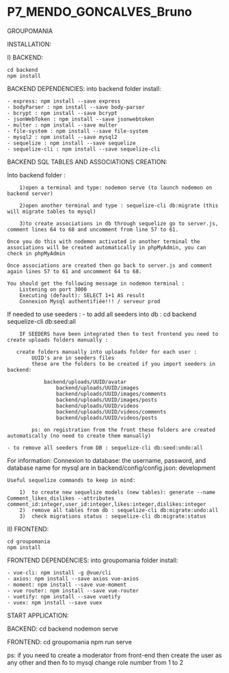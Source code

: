 # P7_MENDO_GONCALVES_Bruno

GROUPOMANIA

INSTALLATION:

I) BACKEND:

	cd backend
	npm install

BACKEND DEPENDENCIES:
into backend folder install:

    - express: npm install --save express
    - bodyParser : npm install --save body-parser
    - bcrypt : npm install --save bcrypt
    - jsonWebToken : npm install --save jsonwebtoken
    - multer : npm install --save multer
    - file-system : npm install --save file-system
    - mysql2 : npm install --save mysql2
    - sequelize : npm install --save sequelize
    - sequelize-cli : npm install --save sequelize-cli

BACKEND SQL TABLES AND ASSOCIATIONS CREATION:
    
Into backend folder :

		1)open a terminal and type: nodemon serve (to launch nodemon on backend server)

		2)open another terminal and type : sequelize-cli db:migrate (this will migrate tables to mysql)

		3)to create associations in db through sequelize go to server.js, comment lines 64 to 68 and uncomment from line 57 to 61.

    Once you do this with nodemon activated in another terminal the associations will be created automatically in phpMyAdmin, you can check in phpMyAdmin

    Once associations are created then go back to server.js and comment again lines 57 to 61 and uncomment 64 to 68.

    You should get the following message in nodemon terminal :
        Listening on port 3000
        Executing (default): SELECT 1+1 AS result
        Connexion Mysql authentifiée!!! / serveur prod

If needed to use seeders :
	- to add all seeders into db : 
		cd backend
		sequelize-cli db:seed:all
		
		IF SEEDERS have been integrated then to test frontend you need to create uploads folders manually :

       create folders manually into uploads folder for each user :
            UUID's are in seeders files
			these are the folders to be created if you import seeders in backend:
            
				backend/uploads/UUID/avatar
            		backend/uploads/UUID/images
            		backend/uploads/UUID/images/comments
            		backend/uploads/UUID/images/posts
            		backend/uploads/UUID/videos
            		backend/uploads/UUID/videos/comments
            		backend/uploads/UUID/videos/posts

            ps: on registration from the front these folders are created automatically (no need to create them manually)

	- to remove all seeders from DB : sequelize-cli db:seed:undo:all


 For information:
     Connexion to database: the username, password, and database name for mysql are in backend/config/config.json: development

	Useful sequelize commands to keep in mind:

		1)	to create new sequelize models (new tables): generate --name Comment_likes_dislikes --attributes comment_id:integer,user_id:integer,likes:integer,dislikes:integer
		2)	remove all tables from db : sequelize-cli db:migrate:undo:all
		3)	check migrations status : sequelize-cli db:migrate:status


II) FRONTEND:

	cd groupomania
	npm install

FRONTEND DEPENDENCIES:
into groupomania folder install:

    - vue-cli: npm install -g @vue/cli
    - axios: npm install --save axios vue-axios
    - moment: npm install --save vue-moment
    - vue router: npm install --save vue-router
    - vuetify: npm install --save vuetify
    - vuex: npm install --save vuex



START APPLICATION:

BACKEND:
	cd backend
	nodemon serve

FRONTEND:
	cd groupomania
	npm run serve

ps: if you need to create a moderator from front-end then create the user as any other and then fo to mysql change role number from 1 to 2